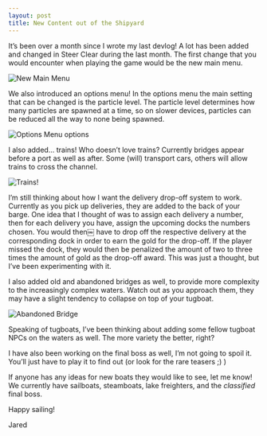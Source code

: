 ```yaml
---
layout: post
title: New Content out of the Shipyard
---
```


It’s been over a month since I wrote my last devlog! A lot has been added and changed in Steer Clear during the last month. The first change that you would encounter when playing the game would be the new main menu.

![New Main Menu](https://media.indiedb.com/images/members/3/2002/2001778/profile/newmainmenu.png)

We also introduced an options menu! In the options menu the main setting that can be changed is the particle level. The particle level determines how many particles are spawned at a time, so on slower devices, particles can be reduced all the way to none being spawned.

![Options Menu](https://media.indiedb.com/images/members/3/2002/2001778/profile/options.png)
options

I also added... trains! Who doesn’t love trains? Currently bridges appear before a port as well as after. Some (will) transport cars, others will allow trains to cross the channel.

![Trains!](https://media.indiedb.com/images/members/3/2002/2001778/profile/download_2.png)

I’m still thinking about how I want the delivery drop-off system to work. Currently as you pick up deliveries, they are added to the back of your barge. One idea that I thought of was to assign each delivery a number, then for each delivery you have, assign the upcoming docks the numbers chosen. You would then￼ have to drop off the respective delivery at the corresponding dock in order to earn the gold for the drop-off. If the player missed the dock, they would then be penalized the amount of two to three times the amount of gold as the drop-off award. This was just a thought, but I’ve been experimenting with it.

I also added old and abandoned bridges as well, to provide more complexity to the increasingly complex waters. Watch out as you approach them, they may have a slight tendency to collapse on top of your tugboat.

![Abandoned Bridge](https://media.indiedb.com/images/members/3/2002/2001778/profile/download_1.png)

Speaking of tugboats, I’ve been thinking about adding some fellow tugboat NPCs on the waters as well. The more variety the better, right?

I have also been working on the final boss as well, I’m not going to spoil it. You’ll just have to play it to find out (or look for the rare teasers ;) )

If anyone has any ideas for new boats they would like to see, let me know! We currently have sailboats, steamboats, lake freighters, and the *classified* final boss.

Happy sailing!

Jared